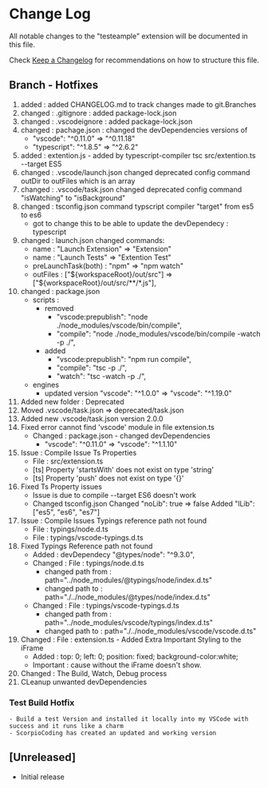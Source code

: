# Change Log
All notable changes to the "testeample" extension will be documented in this file.

Check [Keep a Changelog](http://keepachangelog.com/) for recommendations on how to structure this file.


## Branch - Hotfixes
1. added : added CHANGELOG.md to track changes made to git.Branches
2. changed : .gitignore : added package-lock.json
3. changed : .vscodeignore : added package-lock.json
4. changed : pachage.json : changed the devDependencies versions of
    * "vscode": "^0.11.0"       => "^0.11.18"
    * "typescript": "^1.8.5"    => "^2.6.2" 
5. added : extention.js - added by typescript-compiler tsc src/extention.ts --target ES5
6. changed : .vscode/launch.json changed deprecated config command outDir to outFiles which is an array
7. changed : .vscode/task.json changed deprecated config command "isWatching" to "isBackground"
8. changed : tsconfig.json command typscript compiler "target" from es5 to es6
    * got to change this to be able to update the devDependecy : typescript
9. changed : launch.json changed commands:
    * name : "Launch Extension" => "Extension"
    * name : "Launch Tests"     =>  "Extention Test"
    * preLaunchTask(both) : "npm"     =>  "npm watch"
    * outFiles :  ["${workspaceRoot}/out/src"]  =>   ["${workspaceRoot}/out/src/**/*.js"],
10. changed : package.json 
    * scripts : 
        - removed
            - "vscode:prepublish": "node ./node_modules/vscode/bin/compile",
            - "compile": "node ./node_modules/vscode/bin/compile -watch -p ./",
        - added
            - "vscode:prepublish": "npm run compile",
            - "compile": "tsc -p ./",
            - "watch": "tsc -watch -p ./",
    * engines
        - updated version "vscode": "^1.0.0" => "vscode": "^1.19.0"
11. Added new folder : Deprecated
12. Moved .vscode/task.json => deprecated/task.json
13. Added new .vscode/task.json version 2.0.0
14. Fixed error cannot find 'vscode' module in file extension.ts
    * Changed : package.json - changed devDependencies
        - "vscode": "^0.11.0"       => "vscode": "^1.1.10"
15. Issue : Compile Issue Ts Properties
    * File : src/extension.ts
    * [ts] Property 'startsWith' does not exist on type 'string'
    * [ts] Property 'push' does not exist on type '{}'
16. Fixed Ts Property issues
    * Issue is due to compile --target ES6 doesn't work
    * Changed tsconfig.json
        Changed "noLib": true => false
        Added "lLib": ["es5", "es6", "es7"]
17. Issue : Compile Issues Typings reference path not found
    * File : typings/node.d.ts
    * File : typings/vscode-typings.d.ts
18. Fixed Typings Reference path not found
    * Added : devDependecy "@types/node": "^9.3.0",
    * Changed : File : typings/node.d.ts
        - changed path from : path="../node_modules/@typings/node/index.d.ts"
        - changed path to : path="./../node_modules/@types/node/index.d.ts"
    * Changed : File : typings/vscode-typings.d.ts
        - changed path from : path="../node_modules/vscode/typings/index.d.ts"
        - changed path to : path="./../node_modules/vscode/vscode.d.ts"
19. Changed : File : extension.ts - Added Extra Important Styling to the iFrame
    * Added : top: 0; left: 0; position: fixed; background-color:white;
    * Important : cause without the iFrame doesn't show.
20. Changed : The Build, Watch, Debug process
21. CLeanup unwanted devDependencies

### Test Build Hotfix
    - Build a test Version and installed it locally into my VSCode with success and it runs like a charm
    - ScorpioCoding has created an updated and working version







## [Unreleased]
- Initial release